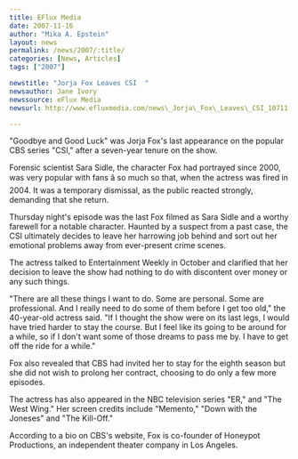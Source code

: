 ```yaml
---
title: EFlux Media 
date: 2007-11-16
author: "Mika A. Epstein"
layout: news
permalink: /news/2007/:title/
categories: [News, Articles]
tags: ["2007"]

newstitle: "Jorja Fox Leaves CSI  "
newsauthor: Jane Ivory  
newssource: eFlux Media  
newsurl: http://www.efluxmedia.com/news\_Jorja\_Fox\_Leaves\_CSI_10711.html 

---
```

"Goodbye and Good Luck" was Jorja Fox's last appearance on the popular CBS series "CSI," after a seven-year tenure on the show.

Forensic scientist Sara Sidle, the character Fox had portrayed since 2000, was very popular with fans â so much so that, when the actress was fired in 2004. It was a temporary dismissal, as the public reacted strongly, demanding that she return.

Thursday night's episode was the last Fox filmed as Sara Sidle and a worthy farewell for a notable character. Haunted by a suspect from a past case, the CSI ultimately decides to leave her harrowing job behind and sort out her emotional problems away from ever-present crime scenes.

The actress talked to Entertainment Weekly in October and clarified that her decision to leave the show had nothing to do with discontent over money or any such things.

"There are all these things I want to do. Some are personal. Some are professional. And I really need to do some of them before I get too old," the 40-year-old actress said. "If I thought the show were on its last legs, I would have tried harder to stay the course. But I feel like its going to be around for a while, so if I don't want some of those dreams to pass me by. I have to get off the ride for a while."

Fox also revealed that CBS had invited her to stay for the eighth season but she did not wish to prolong her contract, choosing to do only a few more episodes.

The actress has also appeared in the NBC television series "ER," and "The West Wing." Her screen credits include "Memento," "Down with the Joneses" and "The Kill-Off."

According to a bio on CBS's website, Fox is co-founder of Honeypot Productions, an independent theater company in Los Angeles.  
